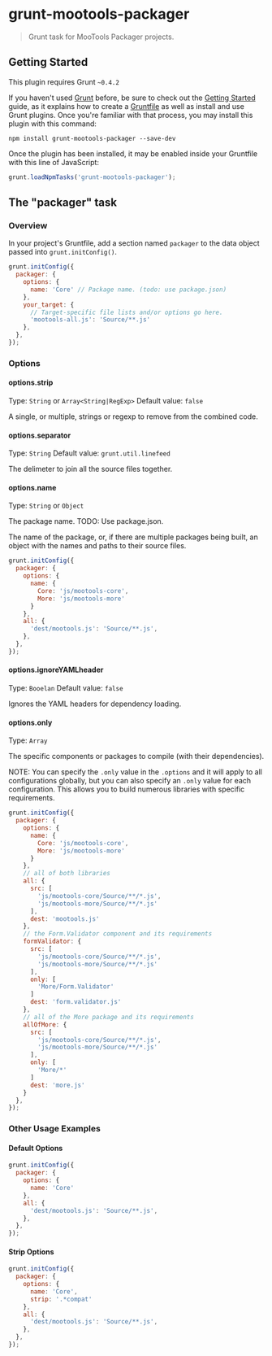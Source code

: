 # grunt-mootools-packager

> Grunt task for MooTools Packager projects.

## Getting Started
This plugin requires Grunt `~0.4.2`

If you haven't used [Grunt](http://gruntjs.com/) before, be sure to check out the [Getting Started](http://gruntjs.com/getting-started) guide, as it explains how to create a [Gruntfile](http://gruntjs.com/sample-gruntfile) as well as install and use Grunt plugins. Once you're familiar with that process, you may install this plugin with this command:

```shell
npm install grunt-mootools-packager --save-dev
```

Once the plugin has been installed, it may be enabled inside your Gruntfile with this line of JavaScript:

```js
grunt.loadNpmTasks('grunt-mootools-packager');
```

## The "packager" task

### Overview
In your project's Gruntfile, add a section named `packager` to the data object passed into `grunt.initConfig()`.

```js
grunt.initConfig({
  packager: {
    options: {
      name: 'Core' // Package name. (todo: use package.json)
    },
    your_target: {
      // Target-specific file lists and/or options go here.
      'mootools-all.js': 'Source/**.js'
    },
  },
});
```

### Options

#### options.strip
Type: `String` or `Array<String|RegExp>`
Default value: `false`

A single, or multiple, strings or regexp to remove from the combined code.

#### options.separator
Type: `String`
Default value: `grunt.util.linefeed`

The delimeter to join all the source files together.

#### options.name
Type: `String` or `Object`

The package name. TODO: Use package.json.

The name of the package, or, if there are multiple packages being built, an
object with the names and paths to their source files.

```js
grunt.initConfig({
  packager: {
    options: {
      name: {
        Core: 'js/mootools-core',
        More: 'js/mootools-more'
      }
    },
    all: {
      'dest/mootools.js': 'Source/**.js',
    },
  },
});
```


#### options.ignoreYAMLheader
Type: `Booelan`
Default value: `false`

Ignores the YAML headers for dependency loading.

#### options.only
Type: `Array`

The specific components or packages to compile (with their dependencies).

NOTE: You can specify the `.only` value in the `.options` and it will apply to all
configurations globally, but you can also specify an `.only` value for each configuration.
This allows you to build numerous libraries with specific requirements.

```js
grunt.initConfig({
  packager: {
    options: {
      name: {
        Core: 'js/mootools-core',
        More: 'js/mootools-more'
      }
    },
    // all of both libraries
    all: {
      src: [
        'js/mootools-core/Source/**/*.js',
        'js/mootools-more/Source/**/*.js'
      ],
      dest: 'mootools.js'
    },
    // the Form.Validator component and its requirements
    formValidator: {
      src: [
        'js/mootools-core/Source/**/*.js',
        'js/mootools-more/Source/**/*.js'
      ],
      only: [
        'More/Form.Validator'
      ]
      dest: 'form.validator.js'
    },
    // all of the More package and its requirements
    allOfMore: {
      src: [
        'js/mootools-core/Source/**/*.js',
        'js/mootools-more/Source/**/*.js'
      ],
      only: [
        'More/*'
      ]
      dest: 'more.js'
    }
  },
});
```

### Other Usage Examples

#### Default Options
```js
grunt.initConfig({
  packager: {
    options: {
      name: 'Core'
    },
    all: {
      'dest/mootools.js': 'Source/**.js',
    },
  },
});
```

#### Strip Options
```js
grunt.initConfig({
  packager: {
    options: {
      name: 'Core',
      strip: '.*compat'
    },
    all: {
      'dest/mootools.js': 'Source/**.js',
    },
  },
});
```
